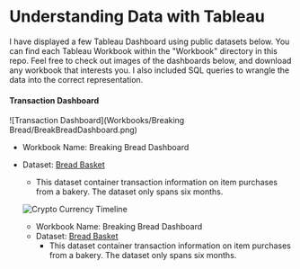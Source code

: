 # Understanding Data with Tableau

I have displayed a few Tableau Dashboard using public datasets below. You can find each Tableau Workbook within the "Workbook" directory in this repo. Feel free to check out images of the dashboards below, and download any workbook that interests you. I also included SQL queries to wrangle the data into the correct representation.

#### Transaction Dashboard

![Transaction Dashboard](Workbooks/Breaking Bread/BreakBreadDashboard.png)

- Workbook Name: Breaking Bread Dashboard
- Dataset: [Bread Basket](https://www.kaggle.com/xvivancos/transactions-from-a-bakery)
  - This dataset container transaction information on item purchases from a bakery. The dataset only spans six months.

  ![Crypto Currency Timeline](./Images/CryptoCurrencyTimeline.png)

  - Workbook Name: Breaking Bread Dashboard
  - Dataset: [Bread Basket](https://www.kaggle.com/xvivancos/transactions-from-a-bakery)
    - This dataset container transaction information on item purchases from a bakery. The dataset only spans six months.

